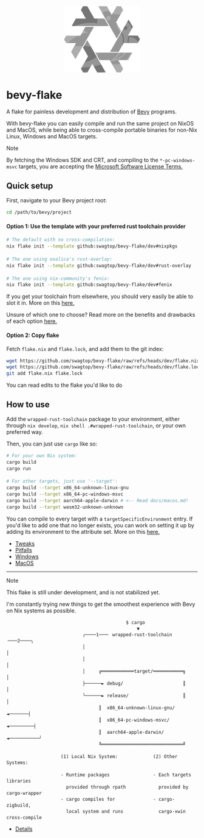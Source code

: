 <div align="center"> <img src="bevy-flake.svg" width="200"/> </div>

# bevy-flake

A flake for painless development and distribution of [Bevy][bevy] programs.

With bevy-flake you can easily compile and run the same project on NixOS and
MacOS, while being able to cross-compile portable binaries for non-Nix Linux,
Windows and MacOS targets.

[bevy]: https://github.com/bevyengine/bevy

> [!NOTE]
> By fetching the Windows SDK and CRT, and compiling to the `*-pc-windows-msvc`
> targets, you are accepting the [Microsoft Software License Terms.][license]

[license]: https://go.microsoft.com/fwlink/?LinkId=2086102

## Quick setup

First, navigate to your Bevy project root:

```sh
cd /path/to/bevy/project
```
#### Option 1: Use the template with your preferred rust toolchain provider

```sh
# The default with no cross-compilation:
nix flake init --template github:swagtop/bevy-flake/dev#nixpkgs

# The one using oxalica's rust-overlay:
nix flake init --template github:swagtop/bevy-flake/dev#rust-overlay

# The one using nix-community's fenix:
nix flake init --template github:swagtop/bevy-flake/dev#fenix
```

If you get your toolchain from elsewhere, you should very easily be able to slot
it in. More on this [here.](docs/tweaks.md)

Unsure of which one to choose? Read more on the benefits and drawbacks of each
option [here.](docs/details.md)

#### Option 2: Copy flake

Fetch `flake.nix` and `flake.lock`, and add them to the git index:

```sh
wget https://github.com/swagtop/bevy-flake/raw/refs/heads/dev/flake.nix
wget https://github.com/swagtop/bevy-flake/raw/refs/heads/dev/flake.lock
git add flake.nix flake.lock
```

You can read edits to the flake you'd like to do

## How to use

Add the `wrapped-rust-toolchain` package to your environment, either through
`nix develop`, `nix shell .#wrapped-rust-toolchain`, or your own preferred way.

Then, you can just use `cargo` like so:

```sh
# For your own Nix system:
cargo build
cargo run

# For other targets, just use '--target':
cargo build --target x86_64-unknown-linux-gnu
cargo build --target x86_64-pc-windows-msvc
cargo build --target aarch64-apple-darwin # <-- Read docs/macos.md!
cargo build --target wasm32-unknown-unknown
```

You can compile to every target with a `targetSpecificEnvironment` entry. If
you'd like to add one that no longer exists, you can work on setting it up by
adding its environment to the attribute set.
More on this [here.](docs/tweaks.md)

- [Tweaks](docs/tweaks.md)
- [Pitfalls](docs/pitfalls.md)
- [Windows](docs/windows.md)
- [MacOS](docs/macos.md)

--------------------------------------------------------------------------------

> [!NOTE]
> This flake is still under development, and is not stabilized yet.
>
> I'm constantly trying new things to get the smoothest experience with Bevy on
> Nix systems as possible.

```
                                            $ cargo
                                                ▼
                            ╭────1───╴ wrapped-rust-toolchain ╶───2────╮
                            │                                          │
                            │                                          │
                            │     ╔════════════target/═══════════╗     │
                            ├──────► debug/                      ║     │
                            ╰──────► release/                    ║     │
                                  ║  x86_64-unknown-linux-gnu/ ◄───────┤
                                  ║  x86_64-pc-windows-msvc/ ◄─────────┤
                                  ║  aarch64-apple-darwin/ ◄───────────╯
                                  ╚══════════════════════════════╝

                    (1) Local Nix System:             (2) Other Systems:

                    - Runtime packages                - Each targets libraries
                      provided through rpath            provided by cargo-wrapper
                    - cargo compiles for              - cargo-zigbuild,
                      local system and runs             cargo-xwin cross-compile
```

- [Details](docs/details.md)
